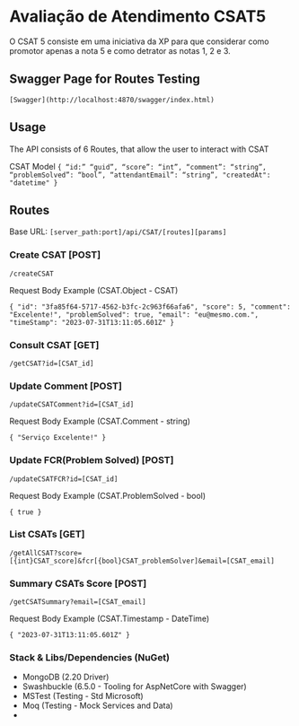 ﻿# Avaliação de Atendimento CSAT5

O CSAT 5 consiste em uma iniciativa da XP para que considerar como promotor
apenas a nota 5 e como detrator as notas 1, 2 e 3.


## Swagger Page for Routes Testing

`[Swagger](http://localhost:4870/swagger/index.html)`

## Usage

The API consists of 6 Routes, that allow the user to interact with CSAT

CSAT Model
`{
    “id:” “guid”,
    “score”: “int”,
    “comment”: “string”,
    “problemSolved”: “bool”,
    “attendantEmail”: “string”,
    "createdAt": "datetime"
}`

## Routes

Base URL:
`[server_path:port]/api/CSAT/[routes][params]`

### Create CSAT [POST]

`/createCSAT`

Request Body Example (CSAT.Object - CSAT)

`{
  "id": "3fa85f64-5717-4562-b3fc-2c963f66afa6",
  "score": 5,
  "comment": "Excelente!",
  "problemSolved": true,
  "email": "eu@mesmo.com.",
  "timeStamp": "2023-07-31T13:11:05.601Z"
}
`

### Consult CSAT [GET]

`/getCSAT?id=[CSAT_id]`


### Update Comment [POST]

`/updateCSATComment?id=[CSAT_id]`

Request Body Example (CSAT.Comment - string)

`{
  "Serviço Excelente!"
}
`

### Update FCR(Problem Solved) [POST]

`/updateCSATFCR?id=[CSAT_id]`

Request Body Example (CSAT.ProblemSolved - bool)

`{
    true
}
`

### List CSATs [GET]

`/getAllCSAT?score=[{int}CSAT_score]&fcr[{bool}CSAT_problemSolver]&email=[CSAT_email]`

### Summary CSATs Score [POST]

`/getCSATSummary?email=[CSAT_email]`

Request Body Example (CSAT.Timestamp - DateTime)

`{
  "2023-07-31T13:11:05.601Z"
}
`

### Stack & Libs/Dependencies (NuGet)

- MongoDB (2.20 Driver)
- Swashbuckle (6.5.0 - Tooling for AspNetCore with Swagger)
- MSTest (Testing - Std Microsoft)
- Moq (Testing - Mock Services and Data)
- 